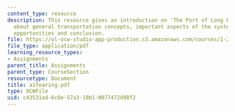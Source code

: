 ```yaml
---
content_type: resource
description: This resource gives an introduction on 'The Port of Long Beach'. It talks
  about general transportation concepts, important aspects of the system, improvement
  opportunities and conclusion.
file: https://ol-ocw-studio-app-production.s3.amazonaws.com/courses/1-221j-transportation-systems-fall-2004/c43531ad6c0e57a310b10077472d98f2_a1fearing.pdf
file_type: application/pdf
learning_resource_types:
- Assignments
parent_title: Assignments
parent_type: CourseSection
resourcetype: Document
title: a1fearing.pdf
type: OCWFile
uid: c43531ad-6c0e-57a3-10b1-0077472d98f2
---
```

